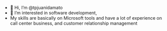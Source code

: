 - 👋 Hi, I’m @tpjuanidamato
- 👀 I’m interested in software development, 
- My skills are basically on Microsoft tools and have a lot of experience on call center business, and customer relationship management

<!---
tpjuanidamato/tpjuanidamato is a ✨ special ✨ repository because its `README.md` (this file) appears on your GitHub profile.
You can click the Preview link to take a look at your changes.
--->
